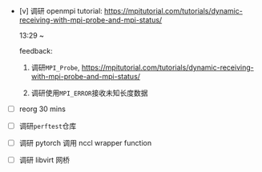 * [v] 调研 openmpi tutorial: <https://mpitutorial.com/tutorials/dynamic-receiving-with-mpi-probe-and-mpi-status/>

    13:29 ~ 

    feedback:

    1. 调研`MPI_Probe`, <https://mpitutorial.com/tutorials/dynamic-receiving-with-mpi-probe-and-mpi-status/>

    2. 调研使用`MPI_ERROR`接收未知长度数据

* [ ] reorg 30 mins

* [ ] 调研`perftest`仓库

* [ ] 调研 pytorch 调用 nccl wrapper function

* [ ] 调研 libvirt 网桥
